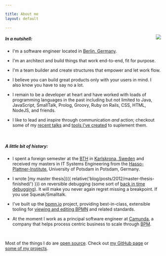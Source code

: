 ```yaml
---

title: About me
layout: default

---
```


<img class="img-bordered img-responsive" src="{{ assets }}/img/me.jpg" style="float:right; margin: 0 0 30px 30px" />

##### In a nutshell:

*   I'm a software engineer located in <a href="https://www.google.de/maps/place/Berlin">Berlin, Germany</a>.

*   I'm an architect and build things that work end-to-end, fit for purpose.

*   I'm a team builder and create structures that empower and let work flow.

*   I believe you can build great products only with your users in mind. I also know you have to say no a lot.

*   I remain to be a developer at heart and have worked with loads of programming languages in the past including but not limited to Java, JavaScript, SmallTalk, Prolog, Groovy, Ruby on Rails, CSS, HTML, NodeJS, and friends.

*   I like to lead and inspire through communication _and_ action; checkout some of my [recent talks](https://github.com/nikku/talks#readme) and [tools I've created](https://lefedt.de/projects/) to suplement them.

<br/>

##### A little bit of history:

*   I spent a foreign semester at the [BTH](bth.se) in [Karlskrona, Sweden](http://maps.google.se/maps?f=q&source=s_q&hl=en&geocode=&q=karlskrona&sll=61.606396,21.225586&sspn=28.283373,93.076172&ie=UTF8&hq=&hnear=Karlskrona,+Blekinge&t=h&z=9) and received my masters in IT Systems Engineering from the [Hasso-Plattner-Institute](http://www.hpi.uni-potsdam.de), University of Potsdam in Potsdam, Germany.

*   I wrote [my master thesis]({{ relative('blog/posts/2012/master-thesis-finished/') }}) on reversible debugging (some sort of [back in time debugging](http://scg.unibe.ch/archive/papers/Lien08bBackInTimeDebugging.pdf)). It will make you never again regret missing a breakpoint. If you use Squeak/Smalltalk.

*   I've built up the [bpmn.io](https://bpmn.io/) project, providing best-in-class, extensible tooling for [viewing and editing BPMN](https://github.com/bpmn-io/bpmn-js) and related standards.

*   At the moment I work as a principal software engineer at [Camunda](http://www.camunda.com/), a company that helps process centric business to scale through [BPM](https://en.wikipedia.org/wiki/Business_process_management).

<br/>

Most of the things I do are [open source](https://www.youtube.com/watch?v=a8fHgx9mE5U). Check out [my GitHub page](https://github.com/nikku) or <a href="{{ relative('projects') }}">some of my projects</a>.
